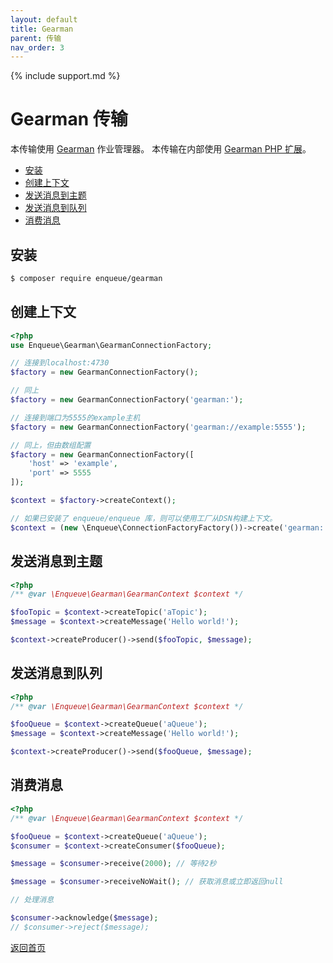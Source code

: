 ```yaml
---
layout: default
title: Gearman
parent: 传输
nav_order: 3
---
```

{% include support.md %}

# Gearman 传输

本传输使用 [Gearman](http://gearman.org/) 作业管理器。
本传输在内部使用 [Gearman PHP 扩展](http://php.net/manual/en/book.gearman.php)。

* [安装](#安装)
* [创建上下文](#创建上下文)
* [发送消息到主题](#发送消息到主题)
* [发送消息到队列](#发送消息到队列)
* [消费消息](#消费消息)

## 安装

```bash
$ composer require enqueue/gearman
```


## 创建上下文

```php
<?php
use Enqueue\Gearman\GearmanConnectionFactory;

// 连接到localhost:4730
$factory = new GearmanConnectionFactory();

// 同上
$factory = new GearmanConnectionFactory('gearman:');

// 连接到端口为5555的example主机
$factory = new GearmanConnectionFactory('gearman://example:5555');

// 同上，但由数组配置
$factory = new GearmanConnectionFactory([
    'host' => 'example',
    'port' => 5555
]);

$context = $factory->createContext();

// 如果已安装了 enqueue/enqueue 库，则可以使用工厂从DSN构建上下文。
$context = (new \Enqueue\ConnectionFactoryFactory())->create('gearman:')->createContext();
```

## 发送消息到主题

```php
<?php
/** @var \Enqueue\Gearman\GearmanContext $context */

$fooTopic = $context->createTopic('aTopic');
$message = $context->createMessage('Hello world!');

$context->createProducer()->send($fooTopic, $message);
```

## 发送消息到队列

```php
<?php
/** @var \Enqueue\Gearman\GearmanContext $context */

$fooQueue = $context->createQueue('aQueue');
$message = $context->createMessage('Hello world!');

$context->createProducer()->send($fooQueue, $message);
```

## 消费消息

```php
<?php
/** @var \Enqueue\Gearman\GearmanContext $context */

$fooQueue = $context->createQueue('aQueue');
$consumer = $context->createConsumer($fooQueue);

$message = $consumer->receive(2000); // 等待2秒

$message = $consumer->receiveNoWait(); // 获取消息或立即返回null

// 处理消息

$consumer->acknowledge($message);
// $consumer->reject($message);
```

[返回首页](../index.md)
